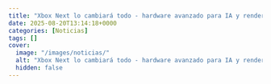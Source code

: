 ```yaml
---
title: "Xbox Next lo cambiará todo - hardware avanzado para IA y renderizado neural"
date: 2025-08-20T13:14:18+0000
categories: [Noticias]
tags: []
cover:
  image: "/images/noticias/"
  alt: "Xbox Next lo cambiará todo - hardware avanzado para IA y renderizado neural"
  hidden: false
---
```



